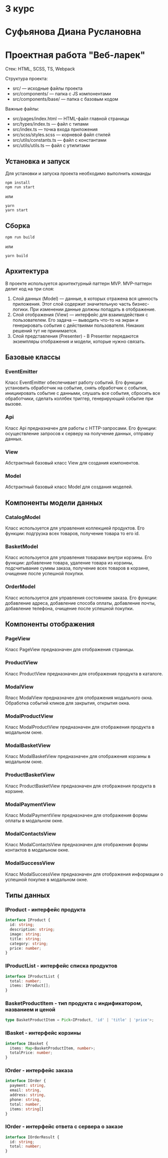 # 3 курс
# Суфьянова Диана Руслановна
# Проектная работа "Веб-ларек"

Стек: HTML, SCSS, TS, Webpack

Структура проекта:
- src/ — исходные файлы проекта
- src/components/ — папка с JS компонентами
- src/components/base/ — папка с базовым кодом

Важные файлы:
- src/pages/index.html — HTML-файл главной страницы
- src/types/index.ts — файл с типами
- src/index.ts — точка входа приложения
- src/scss/styles.scss — корневой файл стилей
- src/utils/constants.ts — файл с константами
- src/utils/utils.ts — файл с утилитами

## Установка и запуск
Для установки и запуска проекта необходимо выполнить команды

```
npm install
npm run start
```

или

```
yarn
yarn start
```
## Сборка

```
npm run build
```

или

```
yarn build
```

## Архитектура
В проекте используется архитектурный паттерн MVP.
MVP-паттерн делит код на три слоя:
1. Слой данных (Model) — данные, в которых отражена вся ценность приложения. Этот слой содержит значительную часть бизнес-логики. При изменении данные должны попадать в отображение.
2. Слой отображения (View) — интерфейс для взаимодействия с пользователем. Его задача — выводить что-то на экран и генерировать события с действиями пользователя. Никаких решений тут не принимается.
3. Слой представления (Presenter) - В Presenter передаются экземпляры отображения и модели, которые нужно связать.


## Базовые классы

### EventEmitter
Класс EventEmitter обеспечивает работу событий. Его функции: установить обработчик на событие, снять обработчик с события, инициировать событие с данными, слушать все события, сбросить все обработчики, сделать коллбек триггер, генерирующий событие при вызове.

### Api
Класс Api предназначен для работы с HTTP-запросами. Его функции: осуществление запросов к серверу на получение данных, отправку данных.

### View
Абстрактный базовый класс View для создания компонентов.

### Model
Абстрактный базовый класс Model для создания моделей.


## Компоненты модели данных

### CatalogModel
Класс используется для управления коллекцией продуктов. Его функции: подгрузка всех товаров, получение товара то его id.

### BasketModel
Класс используется для управления товарами внутри корзины. Его функции: добавление товара, удаление товара из корзины, подсчитывание суммы заказа, получение всех товаров в корзине, очищение после успешной покупки.

### OrderModel
Класс используется для управления состоянием заказа. Его функции: добавление адреса, добавление способа оплаты, добавление почты, добавление телефона, очищение после успешной покупки.


## Компоненты отображения

### PageView
Класс PageView предназначен для отображения страницы.

### ProductView
Класс ProductView предназначен для отображения продукта в каталоге.

### ModalView
Rласс ModalView предназначен для отображения модального окна. Обработка событий кликов для закрытия, открытия окна. 

### ModalProductView
Класс ModalProductView предназначен для отображения продукта в модальном окне.

### ModalBasketView
Класс ModalBasketView предназначен для отображения корзины в модальном окне.

### ProductBasketView
Класс ProductBasketView предназначен для отображения продукта в корзине.

### ModalPaymentView
Класс ModalPaymentView предназначен для отображения формы оплаты в модальном окне.

### ModalContactsView
Класс ModalContactsView предназначен для отображения формы контактов в модальном окне.

### ModalSuccessView
Класс ModalSuccessView предназначен для отображения информации о успешной покупке в модальном окне.


## Типы данных

### IProduct - интерфейс продукта
```ts
interface IProduct {
  id: string;
  description: string;
  image: string;
  title: string;
  category: string;
  price: number;
}
```

### IProductList - интерфейс списка продуктов
```ts
interface IProductList {
  total: number;
  items: IProduct[];
}
```

### BasketProductItem - тип продукта с индификатором, названием и ценой
```ts
type BasketProductItem = Pick<IProduct, 'id' | 'title' | 'price'>;
```

### IBasket - интерфейс корзины
```ts
interface IBasket {
  items: Map<BasketProductItem, number>;
  totalPrice: number;
}
```

### IOrder - интерфейс заказа
```ts
interface IOrder {
  payment: string,
  email: string,
  address: string,
  phone: string,
  total: number,
  items: string[]
}
```

### IOrder - интерфейс ответа с сервера о заказе
```ts
interface IOrderResult {
  id: string;
  total: number;
}
```
